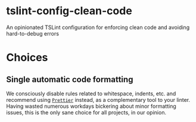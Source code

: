 # tslint-config-clean-code

An opinionated TSLint configuration for enforcing clean code and avoiding hard-to-debug errors

# Choices

## Single automatic code formatting

We consciously disable rules related to whitespace, indents, etc. and recommend using [`Prettier`](https://prettier.io/docs/en/install.html) instead, as a complementary tool to your linter. Having wasted numerous workdays bickering about minor formatting issues, this is the only sane choice for all projects, in our opinion.